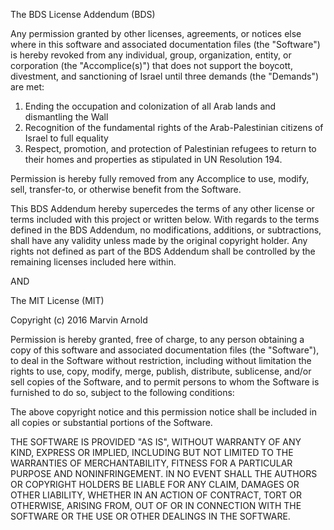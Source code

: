 The BDS License Addendum (BDS)

Any permission granted by other licenses, agreements, or notices else where in this software and associated documentation files (the "Software") is hereby revoked from any individual, group, organization, entity, or corporation (the "Accomplice(s)") that does not support the boycott, divestment, and sanctioning of Israel until three demands (the "Demands") are met:

1) Ending the occupation and colonization of all Arab lands and dismantling the Wall
2) Recognition of the fundamental rights of the Arab-Palestinian citizens of Israel to full equality
3) Respect, promotion, and protection of Palestinian refugees to return to their homes and properties as stipulated in UN Resolution 194.

Permission is hereby fully removed from any Accomplice to use, modify, sell, transfer-to, or otherwise benefit from the Software.

This BDS Addendum hereby supercedes the terms of any other license or terms included with this project or written below. With regards to the terms defined in the BDS Addendum, no modifications, additions, or subtractions, shall have any validity unless made by the original copyright holder. Any rights not defined as part of the BDS Addendum shall be controlled by the remaining licenses included here within.

AND

The MIT License (MIT)

Copyright (c) 2016 Marvin Arnold

Permission is hereby granted, free of charge, to any person obtaining a copy of
this software and associated documentation files (the "Software"), to deal in
the Software without restriction, including without limitation the rights to
use, copy, modify, merge, publish, distribute, sublicense, and/or sell copies of
the Software, and to permit persons to whom the Software is furnished to do so,
subject to the following conditions:

The above copyright notice and this permission notice shall be included in all
copies or substantial portions of the Software.

THE SOFTWARE IS PROVIDED "AS IS", WITHOUT WARRANTY OF ANY KIND, EXPRESS OR
IMPLIED, INCLUDING BUT NOT LIMITED TO THE WARRANTIES OF MERCHANTABILITY, FITNESS
FOR A PARTICULAR PURPOSE AND NONINFRINGEMENT. IN NO EVENT SHALL THE AUTHORS OR
COPYRIGHT HOLDERS BE LIABLE FOR ANY CLAIM, DAMAGES OR OTHER LIABILITY, WHETHER
IN AN ACTION OF CONTRACT, TORT OR OTHERWISE, ARISING FROM, OUT OF OR IN
CONNECTION WITH THE SOFTWARE OR THE USE OR OTHER DEALINGS IN THE SOFTWARE.
